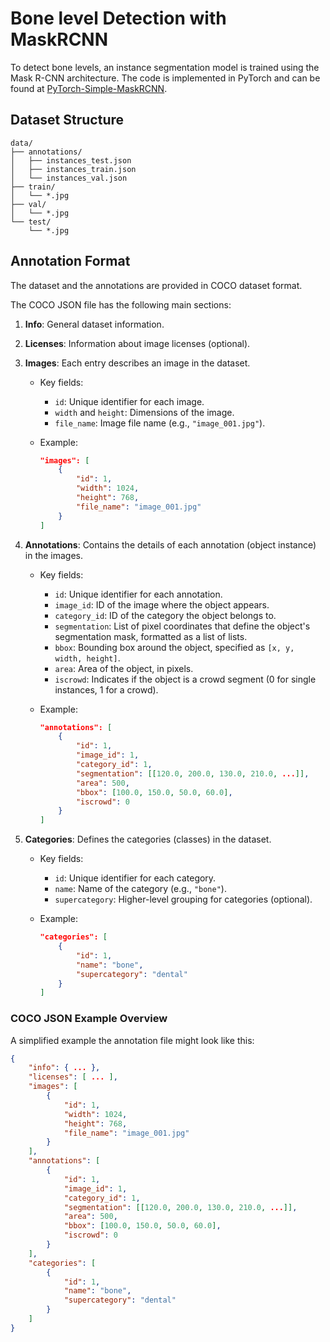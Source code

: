 # Bone level Detection with MaskRCNN

To detect bone levels, an instance segmentation model is trained using the Mask R-CNN architecture. The code is implemented in PyTorch and can be found at [PyTorch-Simple-MaskRCNN](https://github.com/Piumal1999/PyTorch-Simple-MaskRCNN).

## Dataset Structure

```plaintext
data/
├── annotations/
│   ├── instances_test.json
│   ├── instances_train.json
│   └── instances_val.json
├── train/
│   └── *.jpg
├── val/
│   └── *.jpg 
└── test/
    └── *.jpg
```

## Annotation Format

The dataset and the annotations are provided in COCO dataset format.

The COCO JSON file has the following main sections:

1. **Info**: General dataset information.

2. **Licenses**: Information about image licenses (optional).

3. **Images**: Each entry describes an image in the dataset.
   - Key fields:
     - `id`: Unique identifier for each image.
     - `width` and `height`: Dimensions of the image.
     - `file_name`: Image file name (e.g., `"image_001.jpg"`).
   - Example:

     ```json
     "images": [
         {
             "id": 1,
             "width": 1024,
             "height": 768,
             "file_name": "image_001.jpg"
         }
     ]
     ```

4. **Annotations**: Contains the details of each annotation (object instance) in the images.
   - Key fields:
     - `id`: Unique identifier for each annotation.
     - `image_id`: ID of the image where the object appears.
     - `category_id`: ID of the category the object belongs to.
     - `segmentation`: List of pixel coordinates that define the object's segmentation mask, formatted as a list of lists.
     - `bbox`: Bounding box around the object, specified as `[x, y, width, height]`.
     - `area`: Area of the object, in pixels.
     - `iscrowd`: Indicates if the object is a crowd segment (0 for single instances, 1 for a crowd).
   - Example:

     ```json
     "annotations": [
         {
             "id": 1,
             "image_id": 1,
             "category_id": 1,
             "segmentation": [[120.0, 200.0, 130.0, 210.0, ...]],
             "area": 500,
             "bbox": [100.0, 150.0, 50.0, 60.0],
             "iscrowd": 0
         }
     ]
     ```

5. **Categories**: Defines the categories (classes) in the dataset.
   - Key fields:
     - `id`: Unique identifier for each category.
     - `name`: Name of the category (e.g., `"bone"`).
     - `supercategory`: Higher-level grouping for categories (optional).
   - Example:

     ```json
     "categories": [
         {
             "id": 1,
             "name": "bone",
             "supercategory": "dental"
         }
     ]
     ```

### COCO JSON Example Overview

A simplified example the annotation file might look like this:

```json
{
    "info": { ... },
    "licenses": [ ... ],
    "images": [
        {
            "id": 1,
            "width": 1024,
            "height": 768,
            "file_name": "image_001.jpg"
        }
    ],
    "annotations": [
        {
            "id": 1,
            "image_id": 1,
            "category_id": 1,
            "segmentation": [[120.0, 200.0, 130.0, 210.0, ...]],
            "area": 500,
            "bbox": [100.0, 150.0, 50.0, 60.0],
            "iscrowd": 0
        }
    ],
    "categories": [
        {
            "id": 1,
            "name": "bone",
            "supercategory": "dental"
        }
    ]
}
```
